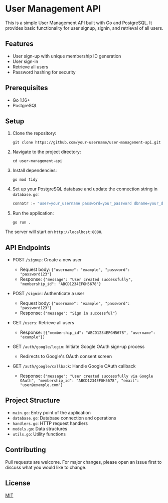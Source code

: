 # User Management API

This is a simple User Management API built with Go and PostgreSQL. It provides basic functionality for user signup, signin, and retrieval of all users.

## Features

- User sign-up with unique membership ID generation
- User sign-in
- Retrieve all users
- Password hashing for security

## Prerequisites

- Go 1.16+
- PostgreSQL

## Setup

1. Clone the repository:
   ```
   git clone https://github.com/your-username/user-management-api.git
   ```

2. Navigate to the project directory:
   ```
   cd user-management-api
   ```

3. Install dependencies:
   ```
   go mod tidy
   ```

4. Set up your PostgreSQL database and update the connection string in `database.go`:
   ```go
   connStr := "user=your_username password=your_password dbname=your_dbname sslmode=disable"
   ```

5. Run the application:
   ```
   go run .
   ```

The server will start on `http://localhost:8080`.

## API Endpoints

- POST `/signup`: Create a new user
  - Request body: `{"username": "example", "password": "password123"}`
  - Response: `{"message": "User created successfully", "membership_id": "ABCD1234EFGH5678"}`

- POST `/signin`: Authenticate a user
  - Request body: `{"username": "example", "password": "password123"}`
  - Response: `{"message": "Sign in successful"}`

- GET `/users`: Retrieve all users
  - Response: `[{"membership_id": "ABCD1234EFGH5678", "username": "example"}]`

- GET `/auth/google/login`: Initiate Google OAuth sign-up process
  - Redirects to Google's OAuth consent screen

- GET `/auth/google/callback`: Handle Google OAuth callback
  - Response: `{"message": "User created successfully via Google OAuth", "membership_id": "ABCD1234EFGH5678", "email": "user@example.com"}`

## Project Structure

- `main.go`: Entry point of the application
- `database.go`: Database connection and operations
- `handlers.go`: HTTP request handlers
- `models.go`: Data structures
- `utils.go`: Utility functions

## Contributing

Pull requests are welcome. For major changes, please open an issue first to discuss what you would like to change.

## License

[MIT](https://choosealicense.com/licenses/mit/)
